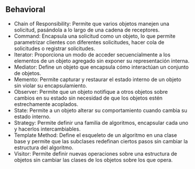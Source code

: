 ## Behavioral

- Chain of Responsibility: Permite que varios objetos manejen una solicitud, pasándola a lo largo de una cadena de receptores.
- Command: Encapsula una solicitud como un objeto, lo que permite parametrizar clientes con diferentes solicitudes, hacer cola de solicitudes o registrar solicitudes.
- Iterator: Proporciona un modo de acceder secuencialmente a los elementos de un objeto agregado sin exponer su representación interna.
- Mediator: Define un objeto que encapsula cómo interactúan un conjunto de objetos.
- Memento: Permite capturar y restaurar el estado interno de un objeto sin violar su encapsulamiento.
- Observer: Permite que un objeto notifique a otros objetos sobre cambios en su estado sin necesidad de que los objetos estén estrechamente acoplados.
- State: Permite a un objeto alterar su comportamiento cuando cambia su estado interno.
- Strategy: Permite definir una familia de algoritmos, encapsular cada uno y hacerlos intercambiables.
- Template Method: Define el esqueleto de un algoritmo en una clase base y permite que las subclases redefinan ciertos pasos sin cambiar la estructura del algoritmo.
- Visitor: Permite definir nuevas operaciones sobre una estructura de objetos sin cambiar las clases de los objetos sobre los que opera.